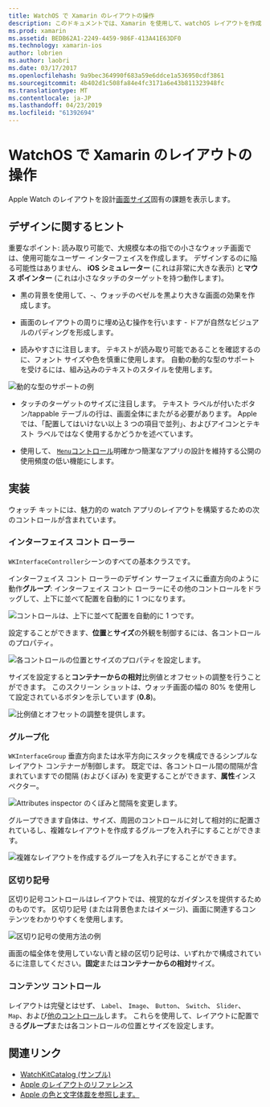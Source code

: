 ```yaml
---
title: WatchOS で Xamarin のレイアウトの操作
description: このドキュメントでは、Xamarin を使用して、watchOS レイアウトを作成する方法について説明します。 インターフェイス コント ローラー、グループ、区切り記号、およびコンテンツ コントロールがについて説明します。
ms.prod: xamarin
ms.assetid: BEDB62A1-2249-4459-986F-413A41E63DF0
ms.technology: xamarin-ios
author: lobrien
ms.author: laobri
ms.date: 03/17/2017
ms.openlocfilehash: 9a9bec364990f683a59e6ddce1a536950cdf3861
ms.sourcegitcommit: 4b402d1c508fa84e4fc3171a6e43b811323948fc
ms.translationtype: MT
ms.contentlocale: ja-JP
ms.lasthandoff: 04/23/2019
ms.locfileid: "61392694"
---
```

# <a name="working-with-watchos-layout-in-xamarin"></a>WatchOS で Xamarin のレイアウトの操作

Apple Watch のレイアウトを設計[画面サイズ](~/ios/watchos/app-fundamentals/screen-sizes.md)固有の課題を表示します。

## <a name="design-tips"></a>デザインに関するヒント

重要なポイント: 読み取り可能で、大規模な本の指での小さなウォッチ画面では、使用可能なユーザー インターフェイスを作成します。 デザインするのに陥る可能性はありません、 **iOS シミュレーター** (これは非常に大きな表示) と**マウス ポインター** (これは小さなタッチのターゲットを持つ動作します)。

- 黒の背景を使用して、-、ウォッチのベゼルを黒より大きな画面の効果を作成します。

- 画面のレイアウトの周りに埋め込む操作を行います - ドアが自然なビジュアルのパディングを形成します。

- 読みやすさに注目します。 テキストが読み取り可能であることを確認するのに、フォント サイズや色を慎重に使用します。 自動の動的な型のサポートを受けるには、組み込みのテキストのスタイルを使用します。

![](layout-images/type.png "動的な型のサポートの例")

- タッチのターゲットのサイズに注目します。 テキスト ラベルが付いたボタン/tappable テーブルの行は、画面全体にまたがる必要があります。 Apple では、「配置してはいけない以上 3 つの項目で並列」、およびアイコンとテキスト ラベルではなく使用するかどうかを述べています。

- 使用して、 [ `Menu`コントロール](~/ios/watchos/user-interface/menu.md)明確かつ簡潔なアプリの設計を維持する公開の使用頻度の低い機能にします。


## <a name="implementation"></a>実装

ウォッチ キットには、魅力的の watch アプリのレイアウトを構築するための次のコントロールが含まれています。

### <a name="interface-controller"></a>インターフェイス コント ローラー

`WKInterfaceController`シーンのすべての基本クラスです。

インターフェイス コント ローラーのデザイン サーフェイスに垂直方向のように動作**グループ**: インターフェイス コント ローラーにその他のコントロールをドラッグして、上下に並べて配置を自動的に 1 つになります。

![](layout-images/controller-scene.png "コントロールは、上下に並べて配置を自動的に 1 つです。")

設定することができます、**位置**と**サイズ**の外観を制御するには、各コントロールのプロパティ。

![](layout-images/positionsize-attributes.png "各コントロールの位置とサイズのプロパティを設定します。")

サイズを設定すると**コンテナーからの相対**比例値とオフセットの調整を行うことができます。 このスクリーン ショットは、ウォッチ画面の幅の 80% を使用して設定されているボタンを示しています (**0.8**)。

![](layout-images/button-attributes.png "比例値とオフセットの調整を提供します。")


### <a name="group"></a>グループ化

`WKInterfaceGroup` 垂直方向または水平方向にスタックを構成できるシンプルなレイアウト コンテナーが制御します。 既定では、各コントロール間の間隔が含まれていますでの間隔 (およびくぼみ) を変更することができます、**属性**インスペクター。

![](layout-images/group-attributes.png "Attributes inspector のくぼみと間隔を変更します。")

グループできます自体は、サイズ、周囲のコントロールに対して相対的に配置されているし、複雑なレイアウトを作成するグループを入れ子にすることができます。

![](layout-images/group-scene.png "複雑なレイアウトを作成するグループを入れ子にすることができます。")


### <a name="separator"></a>区切り記号

区切り記号コントロールはレイアウトでは、視覚的なガイダンスを提供するためのものです。 区切り記号 (または背景色またはイメージ)、画面に関連するコンテンツをわかりやすくを使用します。

![](layout-images/separator-scene.png "区切り記号の使用方法の例")

画面の幅全体を使用していない青と緑の区切り記号は、いずれかで構成されているに注意してください。**固定**または**コンテナーからの相対**サイズ。

### <a name="content-controls"></a>コンテンツ コントロール

レイアウトは完璧とはせず、 `Label`、 `Image`、 `Button`、 `Switch`、 `Slider`、 `Map`、および[他のコントロール](~/ios/watchos/user-interface/index.md)します。
これらを使用して、レイアウトに配置できる**グループ**または各コントロールの位置とサイズを設定します。



## <a name="related-links"></a>関連リンク

- [WatchKitCatalog (サンプル)](https://developer.xamarin.com/samples/monotouch/watchOS/WatchKitCatalog/)
- [Apple のレイアウトのリファレンス](https://developer.apple.com/library/prerelease/ios/documentation/UserExperience/Conceptual/WatchHumanInterfaceGuidelines/Layout.html)
- [Apple の色と文字体裁を参照します。](https://developer.apple.com/library/prerelease/ios/documentation/UserExperience/Conceptual/WatchHumanInterfaceGuidelines/ColorandTypography.html)
